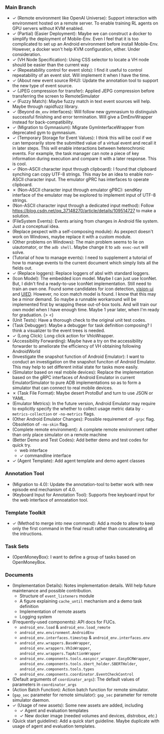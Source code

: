 <!-- vim: set formatoptions+=a: -->
<!-- vimc: syn match Incompleted /\(^\*\)\@<=\ \((\)\@=/: -->
<!-- vimc: syn match Completed /\(^\*\)\@<=\ \(✓\)\@=/: -->
<!-- vimc: syn match Failed /\(^\*\)\@<=\ \(✗\)\@=/: -->
<!-- vimc: syn match Canceled /\(^\*\)\@<=\ \( \)\@=/: -->
<!-- vimc: hi Incompleted ctermbg=yellow: -->
<!-- vimc: hi Completed ctermbg=green: -->
<!-- vimc: hi Failed ctermbg=red: -->
<!-- vimc: hi Canceled ctermbg=white: -->

### Main Branch

* ✓ (Remote environment like OpenAI Universe): Support interaction with
  environment hosted on a remote server. To enable training RL agents on GPU
  servers without KVM enabled.
* ✓ (Partial) (Easier Deployment): Maybe we can construct a docker to simplify
  the deployment of Mobile-Env. Even I feel that it is too complicated to set
  up an Android environment before install Mobile-Env. However, a docker won't
  help KVM configuration, either. Under consideration.
* ✓ (VH Node Specification): Using CSS selector to locate a VH node should be
  easier than the current way
* ✓ (Repeatability control for event slots): I find it useful to control
  repeatability of an event slot. Will implement it when I have the time.
* ✓ (About new event source RHU): Update the annotation tool to support the new
  type of event source.
* ✓ (JPEG compression for transfer): Applied JEPG compression before
  transferring the screen to RemoteSimulator
* ✓ (Fuzzy Match): Maybe fuzzy match in text event sources will help. Maybe
  through rapidfuzz library.
* ✓ (Beyond `dm_env` interfaces): Will follow new gymnasium to distinguish
  successful finishing and error termination. Will give a DmEnvWrapper instead
  for back-compatibility.
* ✓ (Migration to Gymnasium): Migrate GymInterfaceWrapper from deprecated gym
  to gymnasium.
* ✓ (Temporary Storage for Event Values): I think this will be cool if we can
  temporarily store the submitted value of a virtual event and recall it in
  later steps. This will enable interactions between heterochronic events. For
  example, the task manager can note a piece of key information during
  execution and compare it with a later response. This is cool.
* ✓ (Non-ASCII character input through clipboard): I found that clipboard
  synching can copy UTF-8 strings. This may be an idea to enable non-ASCII
  character input.  The emulator gPRC has interfaces to operate clipboard.
* ✗ (Non-ASCII character input through emulator gPRC): sendKey interface of the
  emulator may be explored to implement input of UTF-8 strings.
*  (Non-ASCII character input through a dedicated input method): Follow
   <https://blog.csdn.net/qq_37148270/article/details/109514727> to make a
   solution.
* (FileSystem Events): Events arising from changes in Android file system. Just
  a conceptual idea.
* (Replace pexpect with a self-composing module): As pexpect doesn't work on
  Windows, maybe replace it with a custom module.
* (Other problems on Windows): The main problem seems to lie on uiautomator, or
  the `adb shell`. Maybe change it to `adb exec-out` will solve.
* (Tutorial of how to manage events): I need to supplement a tutorial of how to
  manage events to the current document which simply lists all the fields out.
* ✓ (Replace loggers): Replace loggers of absl with standard loggers.
* (Icon Model): The embedded icon model. Maybe I can just use IconNet. But, I
  didn't find a ready-to-use IconNet implementation. Still need to train an own
  one. Found some candidates for icon detection,
  [vision-ui](https://github.com/Meituan-Dianping/vision-ui) and
  [UIED](https://github.com/MulongXie/UIED). However, no icon match model is
  found. I know that this may be a minor demand. So maybe a runnable workaround
  will be implemented first by wrapping these out-of-box tools. And will train
  our own model when I have enough time. Maybe 1 year later, when I'm ready for
  graduation. (> <)
* (Unit Tests): Have a thorough check to the original unit test codes.
* (Task Debugger): Maybe a debugger for task definition composing? I think a
  visualizer to the event trees is needed.
* ✓ (Long Click): Long click action for VhIoWrapper.
* (Accessibility Forwarding): Maybe have a try on the accessibility forwarder
  to ameliorate the efficiency of VH obtaining following AndroidWorld
* (Investigate the snapshot function of Android Emulator): I want to conduct an
  investigation on the snapshot funciton of Android Emulator. This may help to
  set different initial state for tasks more easily.
* (Simulator based on real mobile devices): Replace the implementation based on
  the gRPC interfaces of Android Emulator in current EmulatorSimulator to pure
  ADB implementations so as to form a simulator that can connect to real mobile
  devices.
* ✗ (Task File Format): Maybe desert ProtoBuf and turn to use JSON or YAML.
* (Emulator Metrics): In the future version, Android Emulator may require to
  explicitly specify the whether to collect usage metric data by
  `-metrics-collection` or `-no-metrics` flags.
* (Other Android Emulator Changes): Possible requirement of `-grpc` flag.
  Obsoletion of `-no-skin` flag.
* (Complete remote environment): A complete remote environment rather than only
  place simulator on a remote machine
* (Better Demo and Test Codes): Add better demo and test codes for quick try.
  * web interface
  * ✓ commandline interface
* ✓ (Agent Template): Add agent template and demo agent classes

### Annotation Tool

* (Migration to 4.0): Update the annotation-tool to better work with new
  episode end mechanism of 4.0.
* (Keyboard Input for Annotation Tool): Supports free keyboard input for the
  web interface of annoatation tool.

### Template Toolkit

* ✓ (Method to merge into new command): Add a mode to allow to keep only the
  first command in the final result rather than concatenating all the
  intructions.

### Task Sets

* (OpenMoneyBox): I want to define a group of tasks based on OpenMoneyBox.

### Documents

* (Implementation Details): Notes implementation details. Will help future
  maintenance and possible contribution.
  * Structure of `event_listeners` module
  * A figure explaining `cache_until` mechanism and a demo task definition
  * Implementation of remote assets
  * Logging system
* (Frequently-used components): API docs for FUCs.
  * `android_env.load` & `android_env.load_remote`
  * `android_env.environment.AndroidEnv`
  * `android_env.interfaces.timestep` & `android_env.interfaces.env`
  * `android_env.wrappers.BaseWrapper`, `android_env.wrappers.VhIoWrapper`,
    `android_env.wrappers.TapActionWrapper`
  * `android_env.components.tools.easyocr_wrapper.EasyOCRWrapper`,
    `android_env.components.tools.sbert_holder.SBERTHolder`,
    `android_env.components.tools.types`
  * `android_env.components.coordinator.EventCheckControl`
* (Default arguments of `coordinator_args`): The default values of parameters
  in `coordinator_args`
* (Action Batch Function): Action batch function for remote simulator.
* (`gap_sec` parameter for remote simulator): `gap_sec` parameter for remote
  simulator daemon.
* ✓ (Usage of new assets): Some new assets are added, including
  * ✓ Agent and evaluation templates
  * ✓ New docker image (needed volumes and devices, distrobox, *etc*.)
* (Quick start guideline): Add a quick start guideline. Maybe duplicate with
  usage of agent and evaluation templates.
